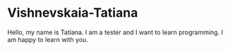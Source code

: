 # Vishnevskaia-Tatiana
Hello, my name is Tatiana. I am a tester and I want to learn programming. I am happy to learn with you.
